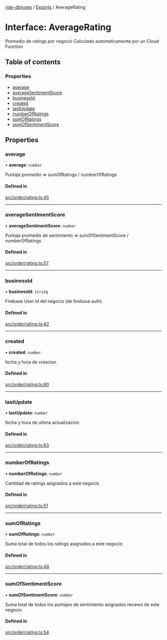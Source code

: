 [ride-dbtypes](../README.md) / [Exports](../modules.md) / AverageRating

# Interface: AverageRating

Promedio de ratings por negocio
Calculado automaticamente por un Cloud Function

## Table of contents

### Properties

- [average](AverageRating.md#average)
- [averageSentimentScore](AverageRating.md#averagesentimentscore)
- [businessId](AverageRating.md#businessid)
- [created](AverageRating.md#created)
- [lastUpdate](AverageRating.md#lastupdate)
- [numberOfRatings](AverageRating.md#numberofratings)
- [sumOfRatings](AverageRating.md#sumofratings)
- [sumOfSentimentScore](AverageRating.md#sumofsentimentscore)

## Properties

### average

• **average**: `number`

Puntaje promedio =>  sumOfRatings / numberOfRatings

#### Defined in

[src/order/rating.ts:45](https://github.com/gatitolabs/ride-dbtypes/blob/52eebc1/src/order/rating.ts#L45)

___

### averageSentimentScore

• **averageSentimentScore**: `number`

Puntaje promedio de sentimiento => sumOfSentimentScore / numberOfRatings

#### Defined in

[src/order/rating.ts:57](https://github.com/gatitolabs/ride-dbtypes/blob/52eebc1/src/order/rating.ts#L57)

___

### businessId

• **businessId**: `string`

Firebase User Id del negocio (de firebase auth)

#### Defined in

[src/order/rating.ts:42](https://github.com/gatitolabs/ride-dbtypes/blob/52eebc1/src/order/rating.ts#L42)

___

### created

• **created**: `number`

fecha y hora de creacion

#### Defined in

[src/order/rating.ts:60](https://github.com/gatitolabs/ride-dbtypes/blob/52eebc1/src/order/rating.ts#L60)

___

### lastUpdate

• **lastUpdate**: `number`

fecha y hora de ultima actualizacion

#### Defined in

[src/order/rating.ts:63](https://github.com/gatitolabs/ride-dbtypes/blob/52eebc1/src/order/rating.ts#L63)

___

### numberOfRatings

• **numberOfRatings**: `number`

Cantidad de ratings asignados a este negocio

#### Defined in

[src/order/rating.ts:51](https://github.com/gatitolabs/ride-dbtypes/blob/52eebc1/src/order/rating.ts#L51)

___

### sumOfRatings

• **sumOfRatings**: `number`

Suma total de todos los ratings asignados a este negocio

#### Defined in

[src/order/rating.ts:48](https://github.com/gatitolabs/ride-dbtypes/blob/52eebc1/src/order/rating.ts#L48)

___

### sumOfSentimentScore

• **sumOfSentimentScore**: `number`

Suma total de todos los puntajes de sentimiento asignados reviews de este negocio

#### Defined in

[src/order/rating.ts:54](https://github.com/gatitolabs/ride-dbtypes/blob/52eebc1/src/order/rating.ts#L54)
